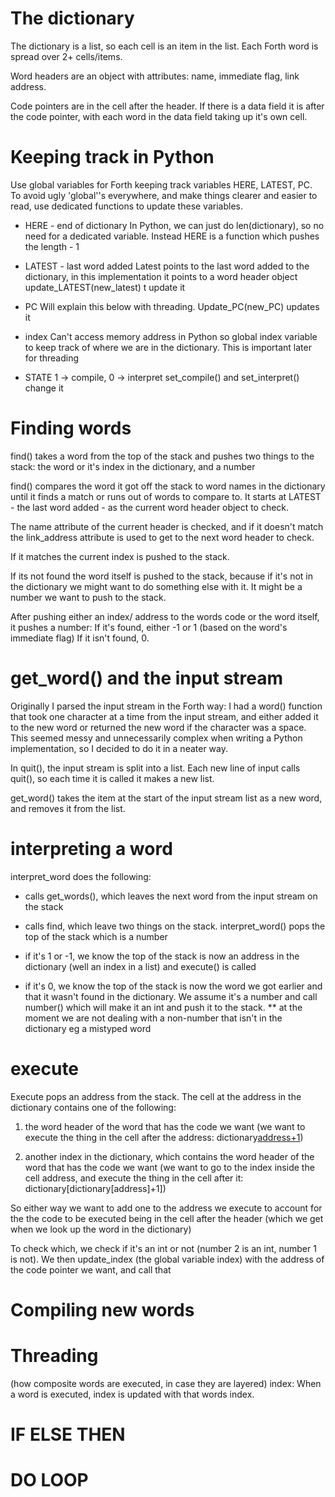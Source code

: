 # The dictionary
The dictionary is a list, so each cell is an item in the list. Each Forth word is spread over 2+ cells/items.

Word headers are an object with attributes: name, immediate flag, link address.

Code pointers are in the cell after the header.  If there is a data field it is after the code pointer, with each word in the data field taking up it's own cell.

# Keeping track in Python
Use global variables for Forth keeping track variables HERE, LATEST, PC.  
To avoid ugly 'global''s everywhere, and make things clearer and easier to read, use dedicated functions to update these variables.

* HERE - end of dictionary
In Python, we can just do len(dictionary), so no need for a dedicated variable.  Instead HERE is a function which pushes the length - 1

* LATEST - last word added
Latest points to the last word added to the dictionary, in this implementation it points to a word header object
update_LATEST(new_latest) t update it

* PC
Will explain this below with threading.
Update_PC(new_PC) updates it

* index
Can't access memory address in Python so global index variable to keep track of where we are in the dictionary.  This is important later for threading

* STATE
1 -> compile, 0 -> interpret
set_compile() and set_interpret() change it

# Finding words
find() takes a word from the top of the stack and pushes two things to the stack: the word or it's index in the dictionary, and a number

find() compares the word it got off the stack to word names in the dictionary until it finds a match or runs out of words to compare to. It starts at LATEST - the last word added - as the current word header object to check.  

The name attribute of the current header is checked, and if it doesn't match the link_address attribute is used to get to the next word header to check.

If it matches the current index is pushed to the stack.

If its not found the word itself is pushed to the stack, because if it's not in the dictionary we might want to do something else with it.  It might be a number we want to push to the stack.

After pushing either an index/ address to the words code or the word itself, it pushes a number:
If it's found, either -1 or 1 (based on the word's immediate flag)
If it isn't found, 0.

# get_word() and the input stream

Originally I parsed the input stream in the Forth way: I had a word() function that took one character at a time from the input stream, and either added it to the new word or returned the new word if the character was a space.  This seemed messy and unnecessarily complex when writing a Python implementation, so I decided to do it in a neater way.  

In quit(), the input stream is split into a list.  Each new line of input calls quit(), so each time it is called it makes a new list.

get_word() takes the item at the start of the input stream list as a new word, and removes it from the list.


# interpreting a word

interpret_word does the following:

* calls get_words(), which leaves the next word from the input stream on the stack

* calls find, which leave two things on the stack.  interpret_word() pops the top of the stack which is a number

- if it's 1 or -1, we know the top of the stack is now an address in the dictionary (well an index in a list) and execute() is called

- if it's 0, we know the top of the stack is now the word we got earlier and that it wasn't found in the dictionary. We assume it's a number and call number() which will make it an int and push it to the stack.  ** at the moment we are not dealing with a non-number that isn't in the dictionary eg a mistyped word




# execute
Execute pops an address from the stack.  The cell at the address in the dictionary contains one of the following:

1) the word header of the word that has the code we want
(we want to execute the thing in the cell after the address: dictionary[address+1]())

2) another index in the dictionary, which contains the word header of the word that has the code we want
(we want to go to the index inside the cell address, and execute the thing in the cell after it: dictionary[dictionary[address]+1])

So either way we want to add one to the address we execute to account for the the code to be executed being in the cell after the header (which we get when we look up the word in the dictionary)

To check which, we check if it's an int or not (number 2 is an int, number 1 is not).  We then update_index (the global variable index) with the address of the code pointer we want, and call that



# Compiling new words

# Threading
(how composite words are executed, in case they are layered)
index: When a word is executed, index is updated with that words index.  

# IF ELSE THEN

# DO LOOP
